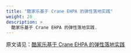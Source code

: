 ```yaml
---
title: "酷家乐基于 Crane EHPA 的弹性落地实践"
weight: 20
description: >
  酷家乐基于 Crane EHPA 的弹性落地实践.
---
```


原文请见：[酷家乐基于 Crane EHPA 的弹性落地实践](https://mp.weixin.qq.com/s/3X_hHbisynxDwWx9Lnbp-w)